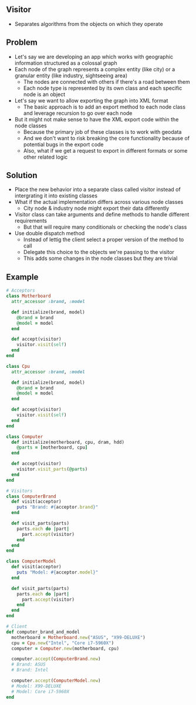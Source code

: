 ## Visitor
- Separates algorithms from the objects on which they operate

## Problem
- Let's say we are developing an app which works with geographic information structured as a colossal graph
- Each node of the graph represents a complex entity (like city) or a granular entity (like industry, sightseeing area)
  - The nodes are connected with others if there's a road between them
  - Each node type is represented by its own class and each specific node is an object
- Let's say we want to allow exporting the graph into XML format
  - The basic approach is to add an export method to each node class and leverage recursion to go over each node
- But it might not make sense to have the XML export code within the node classes
  - Because the primary job of these classes is to work with geodata
  - And we don't want to risk breaking the core functionality because of potential bugs in the export code
  - Also, what if we get a request to export in different formats or some other related logic

## Solution
- Place the new behavior into a separate class called visitor instead of intergrating it into existing classes
- What if the actual implementation differs across various node classes
  - City node & industry node might export their data differently
- Visitor class can take arguments and define methods to handle different requirements
  - But that will require many conditionals or checking the node's class
- Use double dispatch method
  - Instead of lettig the client select a proper version of the method to call
  - Delegate this choice to the objects we're passing to the visitor
  - This adds some changes in the node classes but they are trivial

## Example
```rb
# Acceptors
class Motherboard
  attr_accessor :brand, :model

  def initialize(brand, model)
    @brand = brand
    @model = model
  end

  def accept(visitor)
    visitor.visit(self)
  end
end

class Cpu
  attr_accessor :brand, :model

  def initialize(brand, model)
    @brand = brand
    @model = model
  end

  def accept(visitor)
    visitor.visit(self)
  end
end

class Computer
  def initialize(motherboard, cpu, dram, hdd)
    @parts = [motherboard, cpu]
  end

  def accept(visitor)
    visitor.visit_parts(@parts)
  end
end

# Visitors
class ComputerBrand
  def visit(acceptor)
    puts "Brand: #{acceptor.brand}"
  end

  def visit_parts(parts)
    parts.each do |part|
      part.accept(visitor)
    end
  end
end

class ComputerModel
  def visit(acceptor)
    puts "Model: #{acceptor.model}"
  end

  def visit_parts(parts)
    parts.each do |part|
      part.accept(visitor)
    end
  end
end

# Client
def computer_brand_and_model
  motherboard = Motherboard.new("ASUS", "X99-DELUXE")
  cpu = Cpu.new("Intel", "Core i7-5960X")
  computer = Computer.new(motherboard, cpu)

  computer.accept(ComputerBrand.new)
  # Brand: ASUS
  # Brand: Intel

  computer.accept(ComputerModel.new)
  # Model: X99-DELUXE
  # Model: Core i7-5960X
end
```
